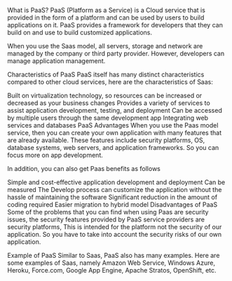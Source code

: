 What is PaaS?
PaaS (Platform as a Service) is a Cloud service that is provided in the form of a platform and can be used by users to build applications on it. PaaS provides a framework for developers that they can build on and use to build customized applications.

When you use the Saas model, all servers, storage and network are managed by the company or third party provider. However, developers can manage application management.

Characteristics of PaaS
PaaS itself has many distinct characteristics compared to other cloud services, here are the characteristics of Saas:

Built on virtualization technology, so resources can be increased or decreased as your business changes
Provides a variety of services to assist application development, testing, and deployment
Can be accessed by multiple users through the same development app
Integrating web services and databases
PaaS Advantages
When you use the Paas model service, then you can create your own application with many features that are already available. These features include security platforms, OS, database systems, web servers, and application frameworks. So you can focus more on app development.

In addition, you can also get Paas benefits as follows

Simple and cost-effective application development and deployment
Can be measured
The Develop process can customize the application without the hassle of maintaining the software
Significant reduction in the amount of coding required
 Easier migration to hybrid model
Disadvantages of PaaS
Some of the problems that you can find when using Paas are security issues, the security features provided by PaaS service providers are security platforms, This is intended for the platform not the security of our application. So you have to take into account the security risks of our own application.

Example of PaaS
Similar to Saas, PaaS also has many examples. Here are some examples of Saas, namely Amazon Web Service, Windows Azure, Heroku, Force.com, Google App Engine, Apache Stratos, OpenShift, etc.
